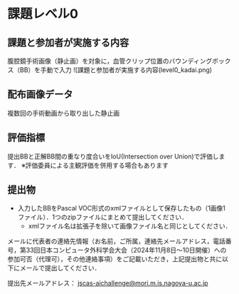 # 課題レベル0

## 課題と参加者が実施する内容
腹腔鏡手術画像（静止画）を対象に，血管クリップ位置のバウンディングボックス（BB）を手動で入力
![課題と参加者が実施する内容(level0_kadai.png)

## 配布画像データ
複数回の手術動画から取り出した静止画

## 評価指標
提出BBと正解BB間の重なり度合いをIoU(Intersection over Union)で評価します．
※評価委員による主観評価を併用する場合もあります

## 提出物
- 入力したBBをPascal VOC形式のxmlファイルとして保存したもの（1画像1ファイル）．1つのzipファイルにまとめて提出してください．
   - xmlファイル名は拡張子を除いて画像ファイル名と同じとしてください．

メールに代表者の連絡先情報（お名前，ご所属，連絡先メールアドレス，電話番号，第33回日本コンピュータ外科学会大会（2024年11月8日～10日開催）への参加可否（代理可），その他連絡事項）をご記載いただき，上記提出物と共に以下にメールで提出してください．

提出先メールアドレス：
jscas-aichallenge@mori.m.is.nagoya-u.ac.jp
